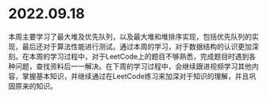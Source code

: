 # 2022.09.18

本周主要学习了最大堆及优先队列，以及最大堆和堆排序实现，包括优先队列的实现，最后还对于算法性能进行测试。通过本周的学习，对于数据结构的认识更加深刻。在本周的学习过程中，对于LeetCode上的题目不够熟悉，完成题目时遇到各种问题，查找资料后一一解决。在下周的学习过程中，会继续跟进视频学习其他内容，掌握基本知识，并继续通过在LeetCode练习来加深对于知识的理解，并且巩固原来的知识。